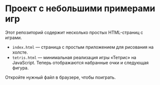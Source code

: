 # Проект с небольшими примерами игр

Этот репозиторий содержит несколько простых HTML-страниц с играми. 

- `index.html` — страница с простым приложением для рисования на холсте.
- `tetris.html` — минимальная реализация игры «Тетрис» на JavaScript. Теперь
  отображаются набранные очки и следующая фигура.

Откройте нужный файл в браузере, чтобы поиграть.
